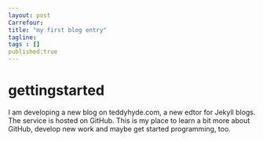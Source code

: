 ```yaml
---
layout: post 
Carrefour: 
title: "my first blog entry"
tagline: 
tags : [] 
published:true
---
```


gettingstarted
==============

I am developing a new blog on teddyhyde.com, a new edtor for Jekyll blogs. The service is hosted on GitHub. This is my place to learn a bit more about GitHub, develop new work and maybe get started programming, too.

